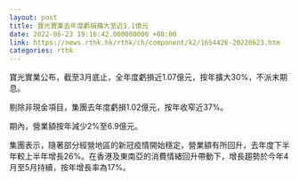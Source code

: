 ```yaml
---
layout: post
title: 寶光實業去年度虧損擴大至近1.1億元
date: 2022-06-23 19:16:42.000000000 +08:00
link: https://news.rthk.hk/rthk/ch/component/k2/1654426-20220623.htm
categories: rthk
---
```


寶光實業公布，截至3月底止，全年度虧損近1.07億元，按年擴大30%，不派末期息。

剔除非現金項目，集團去年度虧損1.02億元，按年收窄近37%。

期內，營業額按年減少2%至6.9億元。

集團表示，隨著部分經營地區的新冠疫情開始穩定，營業額有所回升，去年度下半年較上半年增長26%。在香港及東南亞的消費情緒回升帶動下，增長趨勢於今年4月至5月持續，按年增長率為17%。

